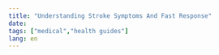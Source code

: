 ```yaml
---
title: "Understanding Stroke Symptoms And Fast Response"
date: 
tags: ["medical","health guides"]
lang: en
---
```



